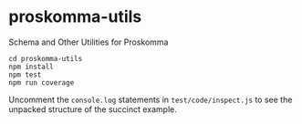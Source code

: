 # proskomma-utils
Schema and Other Utilities for Proskomma

```
cd proskomma-utils
npm install
npm test
npm run coverage
```

Uncomment the `console.log` statements in `test/code/inspect.js` to see the unpacked structure of the succinct example.